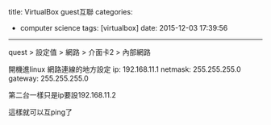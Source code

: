 title: VirtualBox guest互聯
categories:
  - computer science
tags: [virtualbox]
date: 2015-12-03 17:39:56
---

<!-- more -->

quest > 設定值 > 網路 > 介面卡2 > 內部網路

開機進linux
網路連線的地方設定
ip: 192.168.11.1
netmask: 255.255.255.0
gateway: 255.255.255.0

第二台一樣只是ip要設192.168.11.2

這樣就可以互ping了
